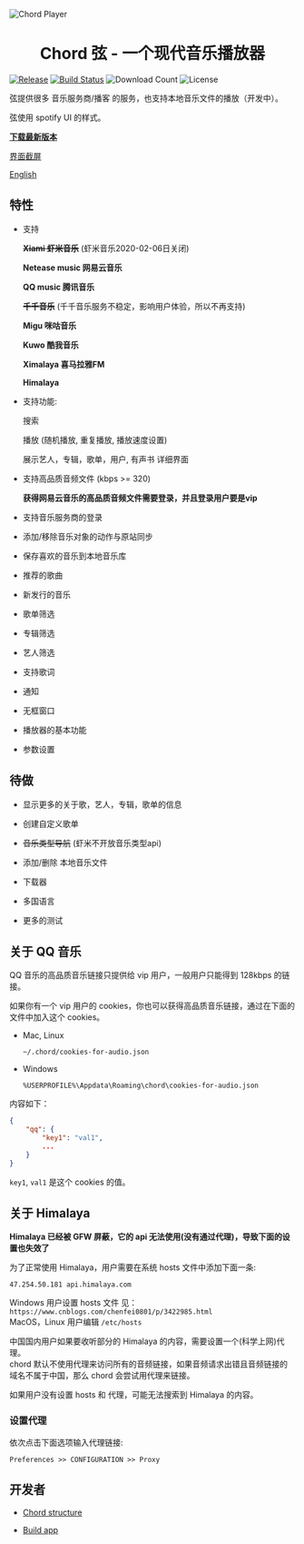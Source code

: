 ![Chord Player](https://i.ibb.co/ypJyckb/Screen-Shot-2019-04-10-at-2-58-56-PM.png)

<h1 align="center">Chord 弦 - 一个现代音乐播放器</h1>

[![Release](https://img.shields.io/github/release/PeterDing/chord.svg)](https://github.com/PeterDing/chord/releases)
[![Build Status](https://travis-ci.org/PeterDing/chord.svg?branch=master)](https://travis-ci.org/PeterDing/chord)
![Download Count](https://img.shields.io/github/downloads/PeterDing/chord/total.svg)
![License](https://img.shields.io/github/license/PeterDing/chord.svg)

弦提供很多 音乐服务商/播客 的服务，也支持本地音乐文件的播放（开发中）。

弦使用 spotify UI 的样式。

**[下载最新版本](https://github.com/PeterDing/chord/releases)**

[界面截屏](docs/screenshots.md)

[English](README_EN.md)


## 特性

- 支持

  ~~**Xiami 虾米音乐**~~ (虾米音乐2020-02-06日关闭)

  **Netease music 网易云音乐**

  **QQ music 腾讯音乐**

  ~~**千千音乐**~~ (千千音乐服务不稳定，影响用户体验，所以不再支持)

  **Migu 咪咕音乐**

  **Kuwo 酷我音乐**

  **Ximalaya 喜马拉雅FM**

  **Himalaya**

- 支持功能:

  搜索

  播放 (随机播放, 重复播放, 播放速度设置)  

  展示艺人，专辑，歌单，用户, 有声书 详细界面

- 支持高品质音频文件 (kbps >= 320)  

  **获得网易云音乐的高品质音频文件需要登录，并且登录用户要是vip**  

- 支持音乐服务商的登录

- 添加/移除音乐对象的动作与原站同步

- 保存喜欢的音乐到本地音乐库

- 推荐的歌曲

- 新发行的音乐

- 歌单筛选

- 专辑筛选

- 艺人筛选

- 支持歌词

- 通知

- 无框窗口

- 播放器的基本功能

- 参数设置


## 待做

- 显示更多的关于歌，艺人，专辑，歌单的信息

- 创建自定义歌单

- ~~音乐类型导航~~ (虾米不开放音乐类型api)

- 添加/删除 本地音乐文件

- 下载器

- 多国语言

- 更多的测试


## 关于 QQ 音乐

QQ 音乐的高品质音乐链接只提供给 vip 用户，一般用户只能得到 128kbps 的链接。

如果你有一个 vip 用户的 cookies，你也可以获得高品质音乐链接，通过在下面的文件中加入这个 cookies。

- Mac, Linux

  `~/.chord/cookies-for-audio.json`

- Windows

  `%USERPROFILE%\Appdata\Roaming\chord\cookies-for-audio.json`

内容如下：

```json
{
    "qq": {
        "key1": "val1",
        ...
    }
}
```

`key1`, `val1` 是这个 cookies 的值。


## 关于 Himalaya

**Himalaya 已经被 GFW 屏蔽，它的 api 无法使用(没有通过代理)，导致下面的设置也失效了**

为了正常使用 Himalaya，用户需要在系统 hosts 文件中添加下面一条:  

```
47.254.50.181 api.himalaya.com
```

Windows 用户设置 hosts 文件 见： `https://www.cnblogs.com/chenfei0801/p/3422985.html`  
MacOS，Linux 用户编辑 `/etc/hosts`  

中国国内用户如果要收听部分的 Himalaya 的内容，需要设置一个(科学上网)代理。  
chord 默认不使用代理来访问所有的音频链接，如果音频请求出错且音频链接的域名不属于中国，那么 chord 会尝试用代理来链接。  

如果用户没有设置 hosts 和 代理，可能无法搜索到 Himalaya 的内容。

### 设置代理

依次点击下面选项输入代理链接:

```
Preferences >> CONFIGURATION >> Proxy
```


## 开发者

- [Chord structure](docs/chord.md)

- [Build app](docs/build.md)
